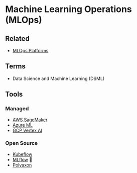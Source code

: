 # Machine Learning Operations (MLOps)

<!--
https://app.pluralsight.com/library/courses/demystifying-machine-learning-operations/table-of-contents
https://app.pluralsight.com/library/courses/mlops-machine-learning-operations-fundamentals/table-of-contents
https://app.pluralsight.com/library/courses/big-data-ldn-2020-datarobot-mlops/table-of-contents
-->

## Related

- [MLOps Platforms](https://github.com/thoughtworks/mlops-platforms)

## Terms

- Data Science and Machine Learning (DSML)

## Tools

<!--
https://github.com/jina-ai/jina
-->

### Managed

- [AWS SageMaker](/aws/services/sagemaker.md)
- [Azure ML](/azure/services/ml.md)
- [GCP Vertex AI](/gcp/services/vertex.md)

<!-- - [Databricks](/databricks.md) -->

### Open Source

- [Kubeflow](/kubeflow.md)
- [MLflow](/mlflow.md) 🌟
- [Polyaxon](/polyaxon.md)

<!--
Data Modelling (Star Schema a.k.a. Kimball Approach)
Data Warehouses (Snowflake, Redshift, BigQuery)
Build Tools (DBT)
Raw data, Structured and Semi-structured
Supporting and working with BI and Analytics teams in a dynamic environment
-->
